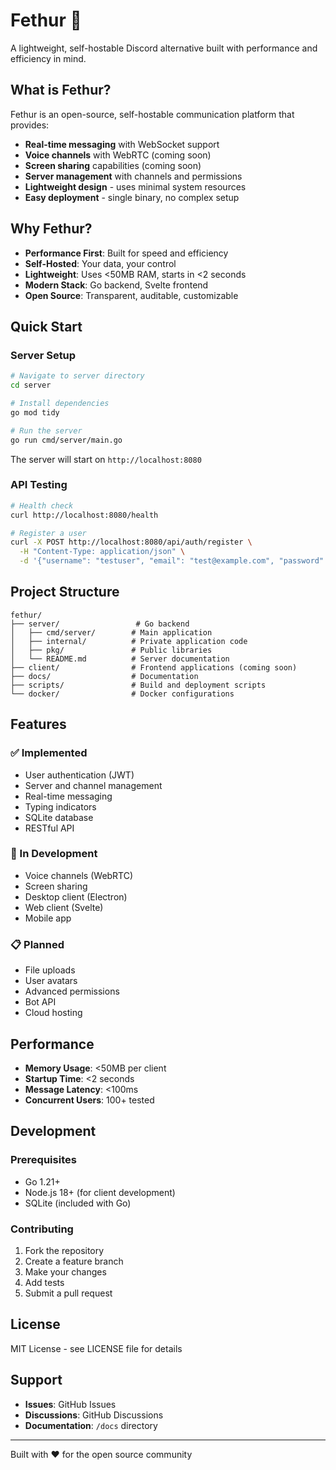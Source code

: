 # Fethur 🚀

A lightweight, self-hostable Discord alternative built with performance and efficiency in mind.

## What is Fethur?

Fethur is an open-source, self-hostable communication platform that provides:
- **Real-time messaging** with WebSocket support
- **Voice channels** with WebRTC (coming soon)
- **Screen sharing** capabilities (coming soon)
- **Server management** with channels and permissions
- **Lightweight design** - uses minimal system resources
- **Easy deployment** - single binary, no complex setup

## Why Fethur?

- **Performance First**: Built for speed and efficiency
- **Self-Hosted**: Your data, your control
- **Lightweight**: Uses <50MB RAM, starts in <2 seconds
- **Modern Stack**: Go backend, Svelte frontend
- **Open Source**: Transparent, auditable, customizable

## Quick Start

### Server Setup

```bash
# Navigate to server directory
cd server

# Install dependencies
go mod tidy

# Run the server
go run cmd/server/main.go
```

The server will start on `http://localhost:8080`

### API Testing

```bash
# Health check
curl http://localhost:8080/health

# Register a user
curl -X POST http://localhost:8080/api/auth/register \
  -H "Content-Type: application/json" \
  -d '{"username": "testuser", "email": "test@example.com", "password": "password123"}'
```

## Project Structure

```
fethur/
├── server/                 # Go backend
│   ├── cmd/server/        # Main application
│   ├── internal/          # Private application code
│   ├── pkg/               # Public libraries
│   └── README.md          # Server documentation
├── client/                # Frontend applications (coming soon)
├── docs/                  # Documentation
├── scripts/               # Build and deployment scripts
└── docker/                # Docker configurations
```

## Features

### ✅ Implemented
- User authentication (JWT)
- Server and channel management
- Real-time messaging
- Typing indicators
- SQLite database
- RESTful API

### 🚧 In Development
- Voice channels (WebRTC)
- Screen sharing
- Desktop client (Electron)
- Web client (Svelte)
- Mobile app

### 📋 Planned
- File uploads
- User avatars
- Advanced permissions
- Bot API
- Cloud hosting

## Performance

- **Memory Usage**: <50MB per client
- **Startup Time**: <2 seconds
- **Message Latency**: <100ms
- **Concurrent Users**: 100+ tested

## Development

### Prerequisites
- Go 1.21+
- Node.js 18+ (for client development)
- SQLite (included with Go)

### Contributing
1. Fork the repository
2. Create a feature branch
3. Make your changes
4. Add tests
5. Submit a pull request

## License

MIT License - see LICENSE file for details

## Support

- **Issues**: GitHub Issues
- **Discussions**: GitHub Discussions
- **Documentation**: `/docs` directory

---

Built with ❤️ for the open source community 